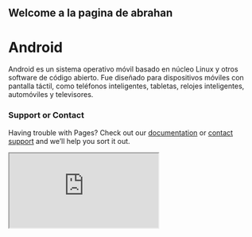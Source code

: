 ## Welcome  a la pagina de abrahan

# Android
Android es un sistema operativo móvil basado en núcleo Linux y otros software de código abierto. Fue diseñado para dispositivos móviles con pantalla táctil, como teléfonos inteligentes, tabletas, relojes inteligentes, automóviles y televisores.
### Support or Contact

Having trouble with Pages? Check out our [documentation](https://docs.github.com/categories/github-pages-basics/) or [contact support](https://github.com/contact) and we’ll help you sort it out.
<iframe
    allow = "micrófono;"
    ancho = "350"
    altura = "430"
    src = "https://console.dialogflow.com/api-client/demo/embedded/85b4421d-8d88-4152-af5f-719d10be1923">
</iframe>
      

